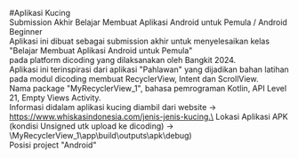 #Aplikasi Kucing\
Submission Akhir Belajar Membuat Aplikasi Android untuk Pemula / Android Beginner\
Aplikasi ini dibuat sebagai submission akhir untuk menyelesaikan kelas "Belajar Membuat Aplikasi Android untuk Pemula"\
pada platform dicoding yang dilaksanakan oleh Bangkit 2024.\
Aplikasi ini terinspirasi dari aplikasi "Pahlawan" yang dijadikan bahan latihan pada modul dicoding membuat RecyclerView, Intent dan ScrollView.\
Nama package "MyRecyclerView_1", bahasa pemrograman Kotlin, API Level 21, Empty Views Activity.\
Informasi didalam aplikasi kucing diambil dari website -> https://www.whiskasindonesia.com/jenis-jenis-kucing.\
Lokasi Aplikasi APK (kondisi Unsigned utk upload ke dicoding) -> \MyRecyclerView_1\app\build\outputs\apk\debug) \
Posisi project "Android"
